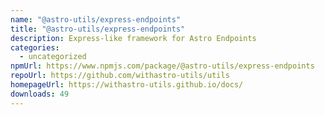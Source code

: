 ```yaml
---
name: "@astro-utils/express-endpoints"
title: "@astro-utils/express-endpoints"
description: Express-like framework for Astro Endpoints
categories:
  - uncategorized
npmUrl: https://www.npmjs.com/package/@astro-utils/express-endpoints
repoUrl: https://github.com/withastro-utils/utils
homepageUrl: https://withastro-utils.github.io/docs/
downloads: 49
---
```

